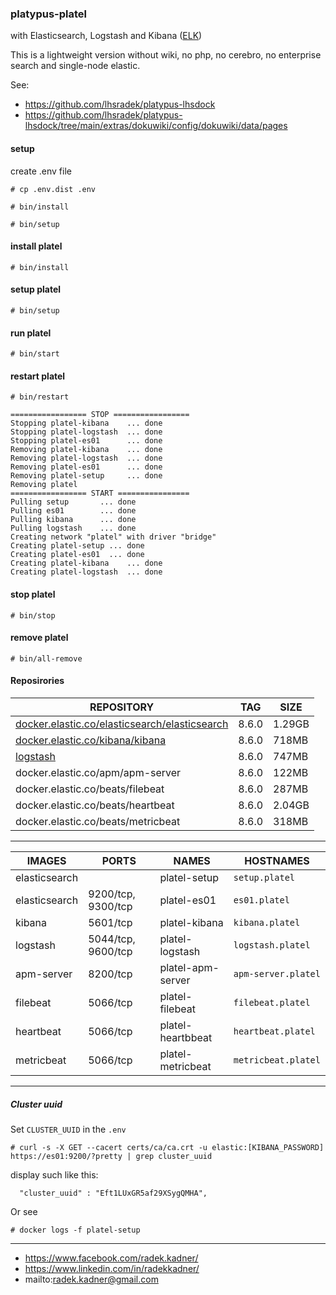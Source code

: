 ### platypus-platel

with Elasticsearch, Logstash and Kibana ([ELK](https://www.elastic.co/))

This is a lightweight version without wiki, no php, no cerebro, no enterprise search and single-node elastic.

See:
* https://github.com/lhsradek/platypus-lhsdock
* https://github.com/lhsradek/platypus-lhsdock/tree/main/extras/dokuwiki/config/dokuwiki/data/pages

#### setup
create .env file

```# cp .env.dist .env```

```# bin/install```

```# bin/setup```


#### install platel
```# bin/install```

#### setup platel
```# bin/setup```

#### run platel
```# bin/start```

#### restart platel
```# bin/restart```

```
================= STOP =================
Stopping platel-kibana    ... done
Stopping platel-logstash  ... done
Stopping platel-es01      ... done
Removing platel-kibana    ... done
Removing platel-logstash  ... done
Removing platel-es01      ... done
Removing platel-setup     ... done
Removing platel
================= START ================
Pulling setup       ... done
Pulling es01        ... done
Pulling kibana      ... done
Pulling logstash    ... done
Creating network "platel" with driver "bridge"
Creating platel-setup ... done
Creating platel-es01  ... done
Creating platel-kibana    ... done
Creating platel-logstash  ... done
```

#### stop platel
```# bin/stop```

#### remove platel
```# bin/all-remove```

#### Reposirories

| REPOSITORY                                            |  TAG       | SIZE        |
| ----------------------------------------------------- | ---------- | ----------- |
| [docker.elastic.co/elasticsearch/elasticsearch](https://hub.docker.com/_/elasticsearch) | 8.6.0      | 1.29GB      |
| [docker.elastic.co/kibana/kibana](https://hub.docker.com/_/kibana) | 8.6.0       | 718MB       |
| [logstash](https://hub.docker.com/_/logstash)         | 8.6.0      | 747MB       |
| docker.elastic.co/apm/apm-server                      | 8.6.0      | 122MB       |
| docker.elastic.co/beats/filebeat                      | 8.6.0      | 287MB       |
| docker.elastic.co/beats/heartbeat                     | 8.6.0      | 2.04GB      |
| docker.elastic.co/beats/metricbeat                    | 8.6.0      | 318MB       |

-----

| IMAGES               | PORTS                  | NAMES              | HOSTNAMES                            |  
| -------------------- | ---------------------- | ------------------ | ------------------------------------ |
| elasticsearch        |                        | platel-setup       | ```setup.platel```                   |
| elasticsearch        | 9200/tcp, 9300/tcp     | platel-es01        | ```es01.platel```                    |
| kibana               | 5601/tcp               | platel-kibana      | ```kibana.platel```                  |
| logstash             | 5044/tcp, 9600/tcp     | platel-logstash    | ```logstash.platel```                |
| apm-server           | 8200/tcp               | platel-apm-server  | ```apm-server.platel```              |
| filebeat             | 5066/tcp               | platel-filebeat    | ```filebeat.platel```                |
| heartbeat            | 5066/tcp               | platel-heartbbeat  | ```heartbeat.platel```               |
| metricbeat           | 5066/tcp               | platel-metricbeat  | ```metricbeat.platel```              |


-----

##### Cluster uuid

Set ```CLUSTER_UUID```  in the ```.env```

```
# curl -s -X GET --cacert certs/ca/ca.crt -u elastic:[KIBANA_PASSWORD] https://es01:9200/?pretty | grep cluster_uuid
```

display such like this:
```
  "cluster_uuid" : "Eft1LUxGR5af29XSygQMHA",
```

Or see
```
# docker logs -f platel-setup
```
-----

* https://www.facebook.com/radek.kadner/
* https://www.linkedin.com/in/radekkadner/
* mailto:radek.kadner@gmail.com
